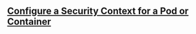 ## [Configure a Security Context for a Pod or Container](https://kubernetes.io/docs/tasks/configure-pod-container/security-context/)
